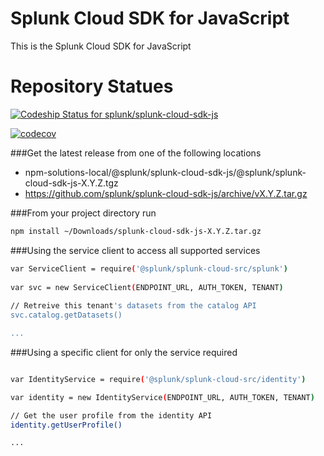 # Splunk Cloud SDK for JavaScript

This is the Splunk Cloud SDK for JavaScript

# Repository Statues
[![Codeship Status for splunk/splunk-cloud-sdk-js](https://app.codeship.com/projects/efc247e0-15d9-0136-51cc-4ecad654e338/status?branch=develop)](https://app.codeship.com/projects/283657)

[![codecov](https://codecov.io/gh/splunk/splunk-cloud-sdk-js/branch/develop/graph/badge.svg?token=R5kexVYymt)](https://codecov.io/gh/splunk/splunk-cloud-sdk-js)


###Get the latest release from one of the following locations 
- npm-solutions-local/@splunk/splunk-cloud-sdk-js/@splunk/splunk-cloud-sdk-js-X.Y.Z.tgz
- https://github.com/splunk/splunk-cloud-sdk-js/archive/vX.Y.Z.tar.gz


###From your project directory run
```sh
npm install ~/Downloads/splunk-cloud-sdk-js-X.Y.Z.tar.gz 
```

###Using the service client to access all supported services

```sh
var ServiceClient = require('@splunk/splunk-cloud-src/splunk')
 
var svc = new ServiceClient(ENDPOINT_URL, AUTH_TOKEN, TENANT)
 
// Retreive this tenant's datasets from the catalog API 
svc.catalog.getDatasets()

...

```

###Using a specific client for only the service required

```sh

var IdentityService = require('@splunk/splunk-cloud-src/identity')

var identity = new IdentityService(ENDPOINT_URL, AUTH_TOKEN, TENANT)

// Get the user profile from the identity API
identity.getUserProfile()

...

```
